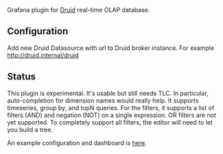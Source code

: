 Grafana plugin for [Druid](http://druid.io/) real-time OLAP database. 

## Configuration

Add new Druid Datasource with url to Druid broker instance. For example http://druid.internal/druid

## Status

This plugin is experimental.  It's usable but still needs TLC.  In particular, auto-completion for dimension names would really help. It supports timeseries, group by, and topN queries.  For the filters, it supports a list of filters (AND) and negation (NOT) on a single expression.  OR filters are not yet supported.  To completely support all filters, the editor will need to let you build a tree.

An example configuration and dashboard is [here](https://github.com/Quantiply/grafana-druid-wikipedia/).
